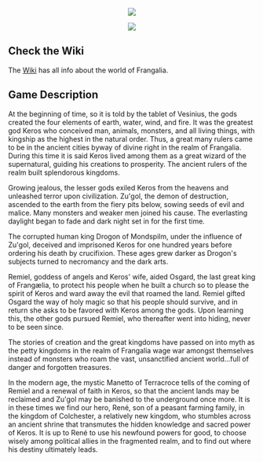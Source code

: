 <p align="center">
  <img src="https://document-export.canva.com/7Rrhs/DAEKVr7Rrhs/56/thumbnail/0njzRD3iczuInQbOR3c2sA-0001-11941973832.png" />
</p>

<p align="center">
  <a href="https://discord.gg/sMFvFsG">
    <img src="https://img.shields.io/badge/discord-join-7289DA.svg?logo=discord&longCache=true&style=flat" />
  </a>
</p>

## Check the Wiki

The [Wiki](https://github.com/Capitol-Games/Frangalia/wiki) has all info about the world of Frangalia.

## Game Description

At the beginning of time, so it is told by the tablet of Vesinius, the gods created the four elements of earth, water, wind, and fire. It was the greatest god Keros who conceived man, animals, monsters, and all living things, with kingship as the highest in the natural order. Thus, a great many rulers came to be in the ancient cities byway of divine right in the realm of Frangalia. During this time it is said Keros lived among them as a great wizard of the supernatural, guiding his creations to prosperity. The ancient rulers of the realm built splendorous kingdoms.

Growing jealous, the lesser gods exiled Keros from the heavens and unleashed terror upon civilization. Zu'gol, the demon of destruction, ascended to the earth from the fiery pits below, sowing seeds of evil and malice. Many monsters and weaker men joined his cause. The everlasting daylight began to fade and dark night set in for the first time.

The corrupted human king Drogon of Mondspilm, under the influence of Zu'gol, deceived and imprisoned Keros for one hundred years before ordering his death by crucifixion. These ages grew darker as Drogon's subjects turned to necromancy and the dark arts.

Remiel, goddess of angels and Keros' wife, aided Osgard, the last great king of Frangælia, to protect his people when he built a church so to please the spirit of Keros and ward away the evil that roamed the land. Remiel gifted Osgard the way of holy magic so that his people should survive, and in return she asks to be favored with Keros among the gods. Upon learning this, the other gods pursued Remiel, who thereafter went into hiding, never to be seen since.

The stories of creation and the great kingdoms have passed on into myth as the petty kingdoms in the realm of Frangalia wage war amongst themselves instead of monsters who roam the vast, unsanctified ancient world...full of danger and forgotten treasures.

In the modern age, the mystic Manetto of Terracroce tells of the coming of Remiel and a renewal of faith in Keros, so that the ancient lands may be reclaimed and Zu'gol may be banished to the underground once more. It is in these times we find our hero, René, son of a peasant farming family, in the kingdom of Colchester, a relatively new kingdom, who stumbles across an ancient shrine that transmutes the hidden knowledge and sacred power of Keros. It is up to René to use his newfound powers for good, to choose wisely among political allies in the fragmented realm, and to find out where his destiny ultimately leads.
